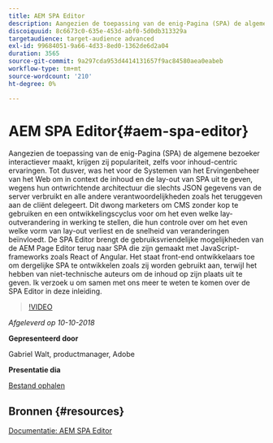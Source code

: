 ```yaml
---
title: AEM SPA Editor
description: Aangezien de toepassing van de enig-Pagina (SPA) de algemene bezoeker interactiever maakt, krijgen zij populariteit, zelfs voor inhoud-centric ervaringen. Sluit u aan bij ons om meer te leren over de SPA Editor in deze inleiding.
discoiquuid: 8c6673c0-635e-453d-abf0-5d0db313329a
targetaudience: target-audience advanced
exl-id: 99684051-9a66-4d33-8ed0-1362de6d2a04
duration: 3565
source-git-commit: 9a297cda953d4414131657f9ac84580aea0eabeb
workflow-type: tm+mt
source-wordcount: '210'
ht-degree: 0%

---
```


# AEM SPA Editor{#aem-spa-editor}

Aangezien de toepassing van de enig-Pagina (SPA) de algemene bezoeker interactiever maakt, krijgen zij populariteit, zelfs voor inhoud-centric ervaringen. Tot dusver, was het voor de Systemen van het Ervingenbeheer van het Web om in context de inhoud en de lay-out van SPA uit te geven, wegens hun ontwrichtende architectuur die slechts JSON gegevens van de server verbruikt en alle andere verantwoordelijkheden zoals het teruggeven aan de cliënt delegeert. Dit dwong marketers om CMS zonder kop te gebruiken en een ontwikkelingscyclus voor om het even welke lay-outverandering in werking te stellen, die hun controle over om het even welke vorm van lay-out verliest en de snelheid van veranderingen beïnvloedt. De SPA Editor brengt de gebruiksvriendelijke mogelijkheden van de AEM Page Editor terug naar SPA die zijn gemaakt met JavaScript-frameworks zoals React of Angular. Het staat front-end ontwikkelaars toe om dergelijke SPA te ontwikkelen zoals zij worden gebruikt aan, terwijl het hebben van niet-technische auteurs om de inhoud op zijn plaats uit te geven. Ik verzoek u om samen met ons meer te weten te komen over de SPA Editor in deze inleiding.

>[!VIDEO](https://video.tv.adobe.com/v/24720/?quality=9)

*Afgeleverd op 10-10-2018*

**Gepresenteerd door**

Gabriel Walt, productmanager, Adobe

**Presentatie dia**

[Bestand ophalen](assets/aem-spa-editor.pdf)

## Bronnen {#resources}

[Documentatie: AEM SPA Editor](https://experienceleague.adobe.com/docs/experience-manager-64/developing/headless/spas/spa-overview.html)

<!--
[Get back to the Overview](https://helpx.adobe.com/experience-manager/kt/eseminars/gems/aem-index.html)
-->

